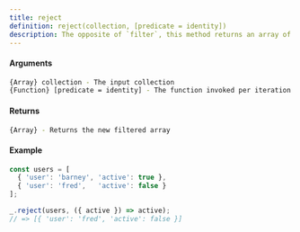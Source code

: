 ```yaml
---
title: reject
definition: reject(collection, [predicate = identity])
description: The opposite of `filter`, this method returns an array of all elements for which
---
```



#### Arguments


```bash
{Array} collection - The input collection
{Function} [predicate = identity] - The function invoked per iteration
```


#### Returns


```bash
{Array} - Returns the new filtered array
```


#### Example


```ts
const users = [
  { 'user': 'barney', 'active': true },
  { 'user': 'fred',   'active': false }
];

_.reject(users, ({ active }) => active);
// => [{ 'user': 'fred', 'active': false }]
```